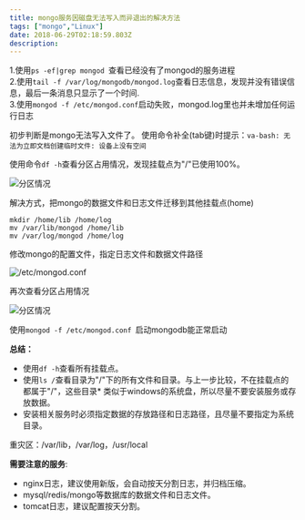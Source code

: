 ```yaml
---
title: mongo服务因磁盘无法写入而异退出的解决方法
tags: ["mongo","Linux"]
date: 2018-06-29T02:18:59.803Z
description:
---
```


1.使用`ps -ef|grep mongod `查看已经没有了mongod的服务进程  
2.使用`tail -f /var/log/mongodb/mongod.log`查看日志信息，发现并没有错误信息，最后一条消息只显示了一个时间.  
3.使用`mongod -f /etc/mongod.conf`启动失败，mongod.log里也并未增加任何运行日志  

初步判断是mongo无法写入文件了。
使用命令补全(tab键)时提示：`va-bash: 无法为立即文档创建临时文件: 设备上没有空间`

使用命令`df -h`查看分区占用情况，发现挂载点为"/"已使用100%。


![分区情况](https://i.loli.net/2018/07/04/5b3cb1b8a30f7.jpg)

解决方式，把mongo的数据文件和日志文件迁移到其他挂载点(home)
```shell
mkdir /home/lib /home/log
mv /var/lib/mongod /home/lib
mv /var/log/mongod /home/log
```

修改mongo的配置文件，指定日志文件和数据文件路径

![/etc/mongod.conf](https://i.loli.net/2018/07/04/5b3cb1da283f4.jpg)

再次查看分区占用情况

![分区情况](https://i.loli.net/2018/07/04/5b3cb1f3d4b34.jpg)


使用`mongod -f /etc/mongod.conf `启动mongodb能正常启动

> 

**总结：**
* 使用`df -h`查看所有挂载点。
* 使用`ls /`查看目录为"/"下的所有文件和目录。与上一步比较，不在挂载点的都属于"/"，这些目录* 类似于windows的系统盘，所以尽量不要安装服务或存放数据。
* 安装相关服务时必须指定数据的存放路径和日志路径，且尽量不要指定为系统目录。

重灾区：/var/lib，/var/log，/usr/local

**需要注意的服务**:
* nginx日志，建议使用新版，会自动按天分割日志，并归档压缩。
* mysql/redis/mongo等数据库的数据文件和日志文件。
* tomcat日志，建议配置按天分割。





